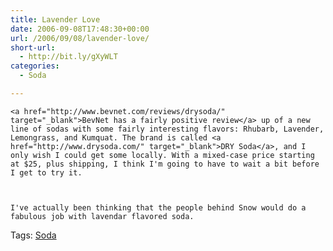 ```yaml
---
title: Lavender Love
date: 2006-09-08T17:48:30+00:00
url: /2006/09/08/lavender-love/
short-url:
  - http://bit.ly/gXyWLT
categories:
  - Soda

---
```

<div class='microid-mailto+http:sha1:6cdfa299c1b913436b03298704e0617545315600'>
  
    <a href="http://www.bevnet.com/reviews/drysoda/" target="_blank">BevNet has a fairly positive review</a> up of a new line of sodas with some fairly interesting flavors: Rhubarb, Lavender, Lemongrass, and Kumquat. The brand is called <a href="http://www.drysoda.com/" target="_blank">DRY Soda</a>, and I only wish I could get some locally. With a mixed-case price starting at $25, plus shipping, I think I'm going to have to wait a bit before I get to try it.
  
  
  
    I've actually been thinking that the people behind Snow would do a fabulous job with lavendar flavored soda.
  
</div>

<div class="st-post-tags">
  Tags: <a href="http://www.cavort.org/tag/soda/" title="Soda" rel="tag">Soda</a><br />
</div>